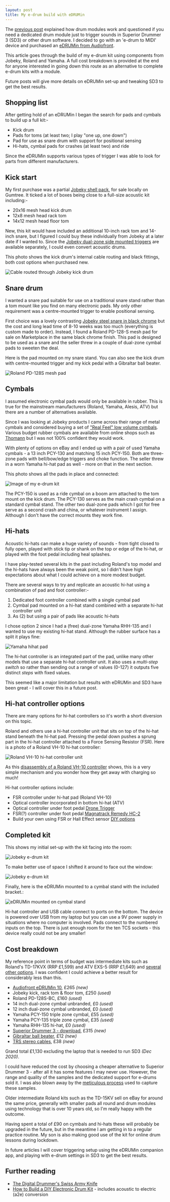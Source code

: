 ```yaml
---
layout: post
title: My e-drum build with eDRUMin
---
```


The [previous post]({{site.baseurl}}/E-drums-without-a-drum-module) explained how drum modules work and questioned if you need a dedicated drum module just to trigger sounds in Superior Drummer 3 (SD3) or other drum software. I decided to go with an 'e-drum to MIDI' device and purchased an [eDRUMin from Audiofront](https://www.audiofront.net/eDRUMin.php).

This article goes through the build of my e-drum kit using components from Jobeky, Roland and Yamaha. A full cost breakdown is provided at the end for anyone interested in going down this route as an alternative to complete e-drum kits with a module.

Future posts will give more details on eDRUMin set-up and tweaking SD3 to get the best results.

## Shopping list
After getting hold of an eDRUMin I began the search for pads and cymbals to build up a full kit:-
- Kick drum
- Pads for toms (at least two; I play "one up, one down")
- Pad for use as snare drum with support for positional sensing
- Hi-hats, cymbal pads for crashes (at least two) and ride

Since the eDRUMin supports various types of trigger I was able to look for parts from different manufacturers.

## Kick start
My first purchase was a partial [Jobeky shell pack](https://jobekydrums.co.uk/product-category/e-drums/jobeky-shell-packs/), for sale locally on Gumtree. It ticked a lot of boxes being close to a full-size acoustic kit including:-
- 20x16 mesh head kick drum
- 12x8 mesh head rack tom
- 14x12 mesh head floor tom

New, this kit would have included an additional 10-inch rack tom and 14-inch snare, but I figured I could buy these individually from Jobeky at a later date if I wanted to. Since the [Jobeky dual-zone side mounted triggers](https://jobekydrums.co.uk/product/jobeky-internal-dual-zone-side-trigger/) are available separately, I could even convert acoustic drums.

This photo shows the kick drum's internal cable routing and black fittings, both cost options when purchased new.

![Cable routed through Jobeky kick drum]({{site.baseurl}}/images/cables.png)

## Snare drum
I wanted a snare pad suitable for use on a traditional snare stand rather than a tom mount like you find on many electronic pads. My only other requirement was a centre-mounted trigger to enable positional sensing.

First choice was a lovely contrasting [Jobeky steel snare in black chrome](https://jobekydrums.co.uk/product/prestige-black-chrome-electronic-snare-drum/) but the cost and long lead time of 8-10 weeks was too much (everything is custom made to order). Instead, I found a Roland PD-128-S mesh pad for sale on Marketplace in the same black chrome finish. This pad is designed to be used as a snare and the seller threw in a couple of dual-zone cymbal pads to sweeten the deal.

Here is the pad mounted on my snare stand. You can also see the kick drum with centre-mounted trigger and my kick pedal with a Gibraltar ball beater.

![Roland PD-128S mesh pad]({{site.baseurl}}/images/snare.jpg)

## Cymbals
I assumed electronic cymbal pads would only be available in rubber. This is true for the mainstream manufacturers (Roland, Yamaha, Alesis, ATV) but there are a number of alternatives available.

Since I was looking at Jobeky products I came across their range of metal cymbals and considered buying a set of ["Real Feel" low volume cymbals](https://jobekydrums.co.uk/product-category/e-cymbals/jobeky-black-stealth/). Various budget rubber cymbals are available from online shops such as [Thomann](https://www.thomann.de/gb/electronic_drum_cymbal_pads.html) but I was not 100% confident they would work.

With plenty of options on eBay and I ended up with a pair of used Yamaha cymbals - a 13 inch PCY-130 and matching 15 inch PCY-150. Both are three-zone pads with bell/bow/edge triggers and choke function. The seller threw in a worn Yamaha hi-hat pad as well - more on that in the next section.

This photo shows all the pads in place and connected:

![Image of my e-drum kit]({{site.baseurl}}/images/edrums.jpg)

The PCY-150 is used as a ride cymbal on a boom arm attached to the tom mount on the kick drum. The PCY-130 serves as the main crash cymbal on a standard cymbal stand. The other two dual-zone pads which I got for free serve as a second crash and china, or whatever instrument I assign. Although I don't have the correct mounts they work fine.

## Hi-hats
Acoustic hi-hats can make a huge variety of sounds - from tight closed to fully open, played with stick tip or shank on the top or edge of the hi-hat, or played with the foot pedal including heal splashes.

I have play-tested several kits in the past including Roland's top model and the hi-hats have always been the weak point, so I didn't have high expectations about what I could achieve on a more modest budget.

There are several ways to try and replicate an acoustic hi-hat using a combination of pad and foot controller:-
1. Dedicated foot controller combined with a single cymbal pad
2. Cymbal pad mounted on a hi-hat stand combined with a separate hi-hat controller unit
3. As (2) but using a pair of pads like acoustic hi-hats

I chose option 2 since I had a (free) dual-zone Yamaha RHH-135 and I wanted to use my existing hi-hat stand. Although the rubber surface has a split it plays fine:

![Yamaha hihat pad]({{site.baseurl}}/images/hihat.jpg)

The hi-hat controller is an integrated part of the pad, unlike many other models that use a separate hi-hat controller unit. It also uses a _multi-step switch_ so rather than sending out a range of values (0-127) it outputs five distinct _steps_ with fixed values.

This seemed like a major limitation but results with eDRUMin and SD3 have been great - I will cover this in a future post.

## Hi-hat controller options
There are many options for hi-hat controllers so it's worth a short diversion on this topic.

Roland and others use a hi-hat controller unit that sits on top of the hi-hat stand beneath the hi-hat pad. Pressing the pedal down pushes a sprung part in the hi-hat controller attached to a Force Sensing Resistor (FSR). Here is a photo of a Roland VH-10 hi-hat controller:

![Roland VH-10 hi-hat controller unit]({{site.baseurl}}/images/roland-controller.jpg)

As this [disassembly of a Roland VH-10 controller](https://open-e-drums.tumblr.com/post/186810874399/disassemble-roland-vh-10) shows, this is a very simple mechanism and you wonder how they get away with charging so much!

Hi-hat controller options include:
- FSR controller under hi-hat pad (Roland VH-10)
- Optical controller incorporated in bottom hi-hat (ATV)
- Optical controller under foot pedal [Drone Trigger](https://www.youtube.com/watch?v=8I19X6tuN2M)
- FSR(?) controller under foot pedal [Magnatrack Remedy HC-2](https://www.magnatrack.com/shop/electronic-cymbals/remedy-hi-hat-controller-two/)
- Build your own using FSR or Hall Effect sensor [DIY options](https://www.vdrums.com/forum/advanced/diy/61236-easy-to-make-diy-hihat-controller)

## Completed kit
This shows my initial set-up with the kit facing into the room:

![Jobeky e-drum kit]({{site.baseurl}}/images/jobeky.jpg)

To make better use of space I shifted it around to face out the window:

![Jobeky e-drum kit]({{site.baseurl}}/images/window.jpg)

Finally, here is the eDRUMin mounted to a cymbal stand with the included bracket.:

![eDRUMin mounted on cymbal stand]({{site.baseurl}}/images/edrumin.jpg)

Hi-hat controller and USB cable connect to ports on the bottom. The device is powered over USB from my laptop but you can use a 9V power supply in situations where no computer is involved. Pads connect to the numbered inputs on the top. There is just enough room for the ten TCS sockets - this device really could not be any smaller!

## Cost breakdown
My reference point in terms of budget was intermediate kits such as Roland's TD-17KVX (RRP £1,599) and ATV EXS-5 (RRP £1,649) and [several other options]({{site.baseurl}}/Electronic-drums-on-a-budget). I was confident I could achieve a better result for considerably less than this.

- [Audiofront eDRUMin 10](https://www.audiofront.net/eDRUMin.php), £265 _(new)_
- Jobeky kick, rack tom & floor tom, £250 _(used)_
- Roland PD-128S-BC, £160 _(used)_
- 14 inch dual-zone cymbal unbranded, £0 _(used)_
- 12 inch dual-zone cymbal unbranded, £0 _(used)_
- Yamaha PCY-150 triple zone cymbal, £55 _(used)_
- Yamaha PCY-135 triple zone cymbal, £35 _(used)_
- Yamaha RHH-135 hi-hat, £0 _(used)_
- [Superior Drummer 3 - download](https://www.andertons.co.uk/toontrack-superior-drummer-3-%28download%29), £315 _(new)_
- [Gibraltar ball beater](https://www.amazon.co.uk/Gibraltar-Black-Beater-Cajon-drums/dp/B00T8L1RPY), £12 _(new)_
- [TRS stereo cables](https://www.ebay.co.uk/usr/electro_drum_shop), £38 _(new)_

Grand total £1,130 excluding the laptop that is needed to run SD3 _(Dec 2020)_.

I could have reduced the cost by choosing a cheaper alternative to Superior Drummer 3 - after all it has some features I may never use. However, the range and quality of the samples and the dedicated support for e-drums sold it. I was also blown away by the [meticulous process](https://www.youtube.com/watch?v=OY4Hrtble0Y) used to capture these samples.

Older intermediate Roland kits such as the TD-15KV sell on eBay for around the same price, generally with smaller pads all round and drum modules using technology that is over 10 years old, so I'm really happy with the outcome.

Having spent a total of £90 on cymbals and hi-hats these will probably be upgraded in the future, but in the meantime I am getting in to a regular practice routine. My son is also making good use of the kit for online drum lessons during lockdown.

In future articles I will cover triggering setup using the eDRUMin companion app, and playing with e-drum settings in SD3 to get the best results.

## Further reading
- [The Digital Drummer's Swiss Army Knife](http://mikedolbear.com/seriously-wired/swiss-army-knife/)
- [How to Build a DIY Electronic Drum Kit](https://medium.com/sebdrums/how-to-build-a-diy-electronic-drum-kit-f47aac24e016) - includes acoustic to electric (a2e) conversion
